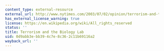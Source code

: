 ```yaml
---
content_type: external-resource
external_url: http://www.nytimes.com/2003/07/02/opinion/terrorism-and-the-biology-lab.html
has_external_license_warning: true
license: https://en.wikipedia.org/wiki/All_rights_reserved
status: ''
title: Terrorism and the Biology Lab
uid: 0d9abb3e-bb39-4c7e-8c36-2c11b69116a2
wayback_url: ''
---
```

